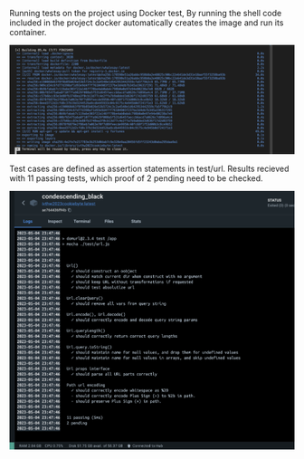 
Running tests on the project using Docker test, By running the shell code included in the project docker automatically creates the image and run its container.

![](CI_ss/DockerRunning.png)

Test cases are defined as assertion statements in test/url. Results recieved with 11 passing tests, which proof of 2 pending need to be checked.

![](CI_ss/testsPassing.png)